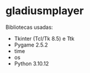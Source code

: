 # gladiusmplayer
Bibliotecas usadas:
- Tkinter (Tcl/Tk 8.5) e Ttk
- Pygame 2.5.2
- time
- os
- Python 3.10.12
